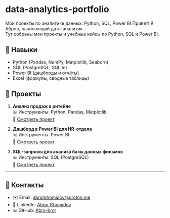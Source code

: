 # data-analytics-portfolio
Мои проекты по аналитике данных: Python, SQL, Power BI
Привет! Я Аброр, начинающий дата-аналитик.  
Тут собраны мои проекты и учебные кейсы по Python, SQL и Power BI.

## 🔹 Навыки
- Python (Pandas, NumPy, Matplotlib, Seaborn)
- SQL (PostgreSQL, SQLite)
- Power BI (дашборды и отчёты)
- Excel (формулы, сводные таблицы)

## 🔹 Проекты
1. **Анализ продаж в ритейле**  
   📊 Инструменты: Python, Pandas, Matplotlib  
   🔗 [Смотреть проект](ссылка_будет_позже)

2. **Дашборд в Power BI для HR-отдела**  
   📊 Инструменты: Power BI  
   🔗 [Смотреть проект](ссылка_будет_позже)

3. **SQL-запросы для анализа базы данных фильмов**  
   📊 Инструменты: SQL (PostgreSQL)  
   🔗 [Смотреть проект](ссылка_будет_позже)

---

## 🔹 Контакты
- ✉️ Email: abrorkhomidov@proton.me  
- 💼 LinkedIn: [Abror Khomidov](https://uz.linkedin.com/in/abror-khomidov-4b467a364)  
- 📊 GitHub: [Abro-bror](https://github.com/Abro-bror)
